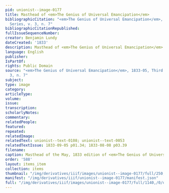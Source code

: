```yaml
---
pid: unionist--image-0177
title: Masthead of <em>The Genius of Universal Emancipation</em>
bibliographicCitation: "<em>The Genius of Universal Emancipation</em>, 1833-05, Third
  Series, v. 3, n. 7"
bibliographicCitationRepublished: 
fullIssueSequenceNumber: 
creator: Benjamin Lundy
dateCreated: '1833'
description: Masthead of <em>The Genius of Universal Emancipation</em>
language: English
publisher: 
IsPartOf: 
rights: Public Domain
source: "<em>The Genius of Universal Emancipation</em>, 1833-05, Third Series, v.
  3, n. 7"
subject: 
type: image
category: 
articleType: 
volume: 
issue: 
transcription: 
scholarlyNotes: 
commentary: 
relatedPeople: 
featured: 
repeated: 
relatedImage: 
relatedText: unionist--text-0108; unionist--text-0053
relatedTextIssue: 1833-09-05 p01.34; 1833-08-08 p03.39
filename: 
caption: Masthead of the May, 1833 edition of <em>The Genius of Universal Emancipation</em>
order: '588'
layout: items_item
collection: items
thumbnail: "/img/derivatives/iiif/images/unionist--image-0177/full/250,/0/default.jpg"
manifest: "/img/derivatives/iiif/unionist--image-0177/manifest.json"
full: "/img/derivatives/iiif/images/unionist--image-0177/full/1140,/0/default.jpg"
---
```


